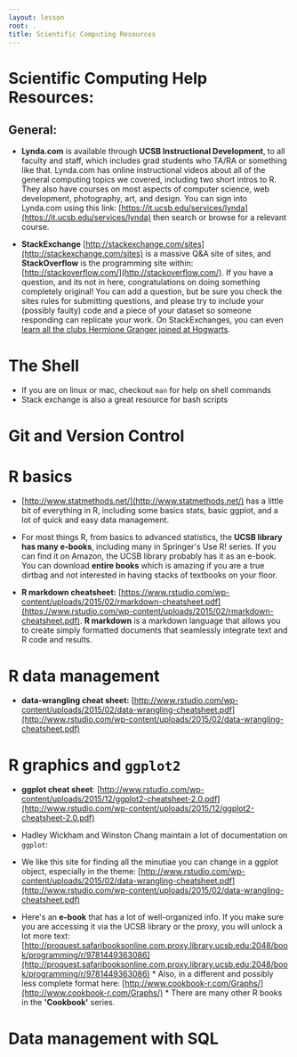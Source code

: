 ```yaml
---
layout: lesson
root: .
title: Scientific Computing Resources
---
```


# Scientific Computing Help Resources:

## General:
*  **Lynda.com** is available through **UCSB Instructional Development**, to all faculty and staff, which includes grad students who TA/RA or something like that.  Lynda.com has online instructional videos about all of the general computing topics we covered, including two short intros to R.  They also have courses on most aspects of computer science, web development, photography, art, and design.  You can sign into Lynda.com using this link: [https://it.ucsb.edu/services/lynda](https://it.ucsb.edu/services/lynda)  then search or browse for a relevant course.

*  **StackExchange** [http://stackexchange.com/sites](http://stackexchange.com/sites) is a massive Q&A site of sites, and **StackOverflow** is the programming site within: [http://stackoverflow.com/](http://stackoverflow.com/).  If you have a question, and its not in here, congratulations on doing something completely original!  You can add a question, but be sure you check the sites rules for submitting questions, and please try to include your (possibly faulty) code and a piece of your dataset so someone responding can replicate your work.  On StackExchanges, you can even [learn all the clubs Hermione Granger joined at Hogwarts](http://scifi.stackexchange.com/questions/125119/what-all-clubs-was-hermione-involved-in).

# The Shell

* If you are on linux or mac, checkout `man` for help on shell commands
* Stack exchange is also a great resource for bash scripts

# Git and Version Control

# R basics

*  [http://www.statmethods.net/](http://www.statmethods.net/) has a little bit of everything in R, including some basics stats, basic ggplot, and a lot of quick and easy data management.

*  For most things R, from basics to advanced statistics, the **UCSB library has many e-books**, including many in Springer's Use R! series.  If you can find it on Amazon, the UCSB library probably has it as an e-book.  You can download **entire books** which is amazing if you are a true dirtbag and not interested in having stacks of textbooks on your floor.

*  **R markdown cheatsheet:** [https://www.rstudio.com/wp-content/uploads/2015/02/rmarkdown-cheatsheet.pdf](https://www.rstudio.com/wp-content/uploads/2015/02/rmarkdown-cheatsheet.pdf).  **R markdown** is a markdown language that allows you to create simply formatted documents that seamlessly integrate text and R code and results.

# R data management

*  **data-wrangling cheat sheet:** [http://www.rstudio.com/wp-content/uploads/2015/02/data-wrangling-cheatsheet.pdf](http://www.rstudio.com/wp-content/uploads/2015/02/data-wrangling-cheatsheet.pdf)

# R graphics and `ggplot2`

*  **ggplot cheat sheet**: [http://www.rstudio.com/wp-content/uploads/2015/12/ggplot2-cheatsheet-2.0.pdf](http://www.rstudio.com/wp-content/uploads/2015/12/ggplot2-cheatsheet-2.0.pdf)

*  Hadley Wickham and Winston Chang maintain a lot of documentation on `ggplot`:  
  *  We like this site for finding all the minutiae you can change in a ggplot object, especially in the theme: [http://www.rstudio.com/wp-content/uploads/2015/02/data-wrangling-cheatsheet.pdf](http://www.rstudio.com/wp-content/uploads/2015/02/data-wrangling-cheatsheet.pdf)
  *  Here's an **e-book** that has a lot of well-organized info.  If you make sure you are accessing it via the UCSB library or the proxy, you will unlock a lot more text: [http://proquest.safaribooksonline.com.proxy.library.ucsb.edu:2048/book/programming/r/9781449363086](http://proquest.safaribooksonline.com.proxy.library.ucsb.edu:2048/book/programming/r/9781449363086)
    *  Also, in a different and possibly less complete format here: [http://www.cookbook-r.com/Graphs/](http://www.cookbook-r.com/Graphs/)
    *  There are many other R books in the **'Cookbook'** series.

# Data management with SQL